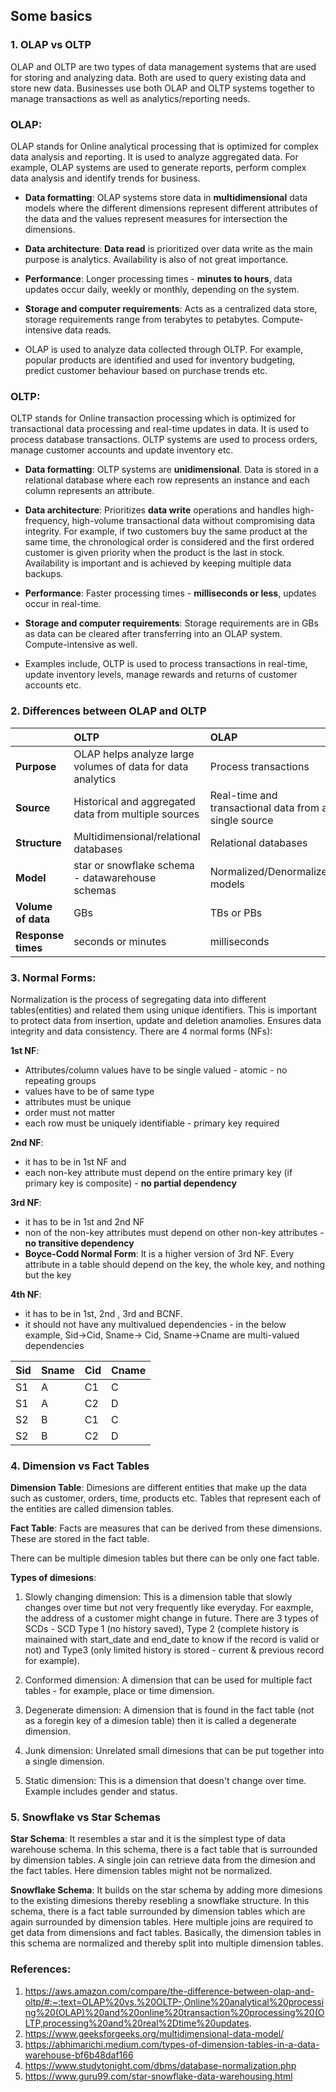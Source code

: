 ## Some basics

### 1. OLAP vs OLTP
   
OLAP and OLTP are two types of data management systems that are used for storing and analyzing data. Both are used to query existing data and store new data. Businesses use both OLAP and OLTP systems together to manage transactions as well as analytics/reporting needs. 

### OLAP:

OLAP stands for Online analytical processing that is optimized for complex data analysis and reporting. It is used to analyze aggregated data. For example, OLAP systems are used to generate reports, perform complex data analysis and identify trends for business. 

- **Data formatting**: OLAP systems store data in **multidimensional** data models where the different dimensions represent different attributes of the data and the values represent measures for intersection the dimensions. 

- **Data architecture**: **Data read** is prioritized over data write as the main purpose is analytics. Availability is also of not great importance. 

- **Performance**: Longer processing times - **minutes to hours**, data updates occur daily, weekly or monthly, depending on the system.

- **Storage and computer requirements**: Acts as a centralized data store, storage requirements range from terabytes to petabytes. Compute-intensive data reads. 

- OLAP is used to analyze data collected through OLTP. For example, popular products are identified and used for inventory budgeting, predict customer behaviour based on purchase trends  etc.

### OLTP:

OLTP stands for Online transaction processing which is optimized for transactional data processing and real-time updates in data. It is used to process database transactions. OLTP systems are used to process orders, manage customer accounts and update inventory etc. 

- **Data formatting**: OLTP systems are **unidimensional**. Data is stored in a relational database where each row represents an instance and each column represents an attribute. 

- **Data architecture**: Prioritizes **data write** operations and handles high-frequency, high-volume transactional data without compromising data integrity. For example, if two customers buy the same product at the same time, the chronological order is considered and the first ordered customer is given priority when the product is the last in stock. Availability is important and is achieved by keeping multiple data backups. 

- **Performance**: Faster processing times - **milliseconds or less**, updates occur in real-time.

- **Storage and computer requirements**: Storage requirements are in GBs as data can be cleared after transferring into an OLAP system. Compute-intensive as well.  

- Examples include, OLTP is used to process transactions in real-time, update inventory levels, manage rewards and returns of customer accounts etc. 

### 2. Differences between OLAP and OLTP

|      | OLTP | OLAP |
|:-----|:-----|:-----|                                                                              
|**Purpose**| OLAP helps analyze large volumes of data for data analytics | Process transactions |
|**Source** | Historical and aggregated data from multiple sources | Real-time and transactional data from a single source |
|**Structure** | Multidimensional/relational databases | Relational databases |
|**Model**|star or snowflake schema - datawarehouse schemas| Normalized/Denormalized models |
|**Volume of data**|GBs|TBs or PBs|
|**Response times**| seconds or minutes | milliseconds | 

   
### 3. Normal Forms:

Normalization is the process of segregating data into different tables(entities) and related them using unique identifiers. This is important to protect data from insertion, update and deletion anamolies. Ensures data integrity and data consistency. There are 4 normal forms (NFs):

 **1st NF**:
   - Attributes/column values have to be single valued - atomic - no repeating groups
   - values have to be of same type
   - attributes must be unique
   - order must not matter
   - each row must be uniquely identifiable - primary key required
     
 **2nd NF**:
   - it has to be in 1st NF and
   - each non-key attribute must depend on the entire primary key (if primary key is composite) - **no partial dependency**
     
 **3rd NF**:
   - it has to be in 1st and 2nd NF
   - non of the non-key attributes must depend on other non-key attributes - **no transitive dependency**
   - **Boyce-Codd Normal Form**: It is a higher version of 3rd NF. Every attribute in a table should depend on the key, the whole key, and nothing but the key
     
 **4th NF**:
   - it has to be in 1st, 2nd , 3rd and BCNF.
   - it should not have any multivalued dependencies - in the below example, Sid->Cid, Sname-> Cid, Sname->Cname are multi-valued dependencies

   |Sid|Sname|Cid|Cname|
   |:--|:----|:--|:----|
   |S1 |A | C1 |C|
   |S1 |A |C2| D|
   |S2| B| C1| C|
   |S2| B| C2|D|

### 4. Dimension vs Fact Tables

**Dimension Table**: Dimesions are different entities that make up the data such as customer, orders, time, products etc. Tables that represent each of the entities are called dimension tables.

**Fact Table**: Facts are measures that can be derived from these dimensions. These are stored in the fact table. 

There can be multiple dimesion tables but there can be only one fact table. 

**Types of dimesions**:
1. Slowly changing dimension:
This is a dimension table that slowly changes over time but not very frequently like everyday. For eaxmple, the address of a customer might change in future. There are 3 types of SCDs - SCD Type 1 (no history saved), Type 2 (complete history is mainained with start_date and end_date to know if the record is valid or not) and Type3 (only limited history is stored - current & previous record for example).

2. Conformed dimension:
A dimension that can be used for multiple fact tables - for example, place or time dimension.

3. Degenerate dimension:
A dimension that is found in the fact table (not as a foregin key of a dimesion table) then it is called a degenerate dimension.

4. Junk dimension:
Unrelated small dimesions that can be put together into a single dimension.

5. Static dimension:
This is a dimension that doesn't change over time. Example includes gender and status. 

### 5. Snowflake vs Star Schemas


**Star Schema**: It resembles a star and it is the simplest type of data warehouse schema. In this schema, there is a fact table that is surrounded by dimension tables. A single join can retrieve data from the dimesion and the fact tables. Here dimension tables might not be normalized. 

**Snowflake Schema**: It builds on the star schema by adding more dimesions to the existing dimesions thereby resebling a snowflake structure. In this schema, there is a fact table surrounded by dimension tables which are again surrounded by dimension tables. Here multiple joins are required to get data from dimensions and fact tables. Basically, the dimension tables in this schema are normalized and thereby split into multiple dimension tables. 

### References:
1. https://aws.amazon.com/compare/the-difference-between-olap-and-oltp/#:~:text=OLAP%20vs.%20OLTP-,Online%20analytical%20processing%20(OLAP)%20and%20online%20transaction%20processing%20(OLTP,processing%20and%20real%2Dtime%20updates.
2. https://www.geeksforgeeks.org/multidimensional-data-model/
3. https://abhimarichi.medium.com/types-of-dimension-tables-in-a-data-warehouse-bf6b48daf166
4. https://www.studytonight.com/dbms/database-normalization.php
5. https://www.guru99.com/star-snowflake-data-warehousing.html




